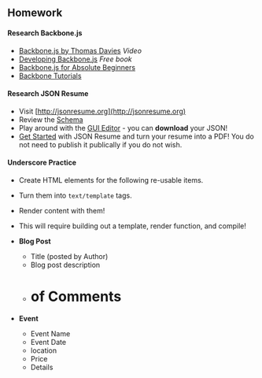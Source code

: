 ## Homework

#### Research Backbone.js

* [Backbone.js by Thomas Davies](https://www.youtube.com/watch?v=FZSjvWtUxYk) *Video*
* [Developing Backbone.js](http://addyosmani.com/backbone-fundamentals/) *Free book*
* [Backbone.js for Absolute Beginners](http://adrianmejia.com/blog/2012/09/11/backbone-dot-js-for-absolute-beginners-getting-started/)
* [Backbone Tutorials](https://cdnjs.com/libraries/backbone.js/tutorials/)

#### Research JSON Resume

* Visit [http://jsonresume.org](http://jsonresume.org)
* Review the [Schema](https://jsonresume.org/schema/)
* Play around with the [GUI Editor](http://registry.jsonresume.org/) - you can **download** your JSON!
* [Get Started](https://jsonresume.org/getting-started/) with JSON Resume and turn your resume into a PDF! You do not need to publish it publically if you do not wish.

#### Underscore Practice

* Create HTML elements for the following re-usable items.
* Turn them into `text/template` tags.
* Render content with them!
* This will require building out a template, render function, and compile!

* **Blog Post**
  - Title (posted by Author)
  - Blog post description
  - # of Comments
* **Event**
  - Event Name
  - Event Date
  - location
  - Price
  - Details
